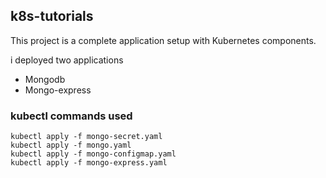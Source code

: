 ## k8s-tutorials
This project is a complete application setup with Kubernetes components.

i deployed two applications 
- Mongodb
- Mongo-express

### kubectl commands used
    
    kubectl apply -f mongo-secret.yaml
    kubectl apply -f mongo.yaml
    kubectl apply -f mongo-configmap.yaml 
    kubectl apply -f mongo-express.yaml
